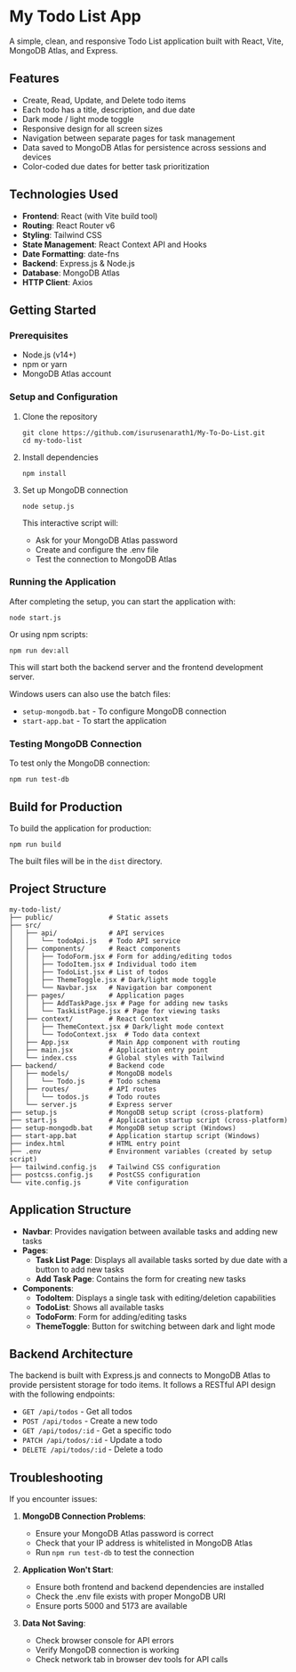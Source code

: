 # My Todo List App

A simple, clean, and responsive Todo List application built with React, Vite, MongoDB Atlas, and Express.

## Features

- Create, Read, Update, and Delete todo items
- Each todo has a title, description, and due date
- Dark mode / light mode toggle
- Responsive design for all screen sizes
- Navigation between separate pages for task management
- Data saved to MongoDB Atlas for persistence across sessions and devices
- Color-coded due dates for better task prioritization

## Technologies Used

- **Frontend**: React (with Vite build tool)
- **Routing**: React Router v6
- **Styling**: Tailwind CSS
- **State Management**: React Context API and Hooks
- **Date Formatting**: date-fns
- **Backend**: Express.js & Node.js
- **Database**: MongoDB Atlas
- **HTTP Client**: Axios

## Getting Started

### Prerequisites

- Node.js (v14+)
- npm or yarn
- MongoDB Atlas account

### Setup and Configuration

1. Clone the repository
   ```
   git clone https://github.com/isurusenarath1/My-To-Do-List.git
   cd my-todo-list
   ```

2. Install dependencies
   ```
   npm install
   ```

3. Set up MongoDB connection
   ```
   node setup.js
   ```
   This interactive script will:
   - Ask for your MongoDB Atlas password
   - Create and configure the .env file
   - Test the connection to MongoDB Atlas

### Running the Application

After completing the setup, you can start the application with:

```
node start.js
```

Or using npm scripts:

```
npm run dev:all
```

This will start both the backend server and the frontend development server.

Windows users can also use the batch files:
- `setup-mongodb.bat` - To configure MongoDB connection
- `start-app.bat` - To start the application

### Testing MongoDB Connection

To test only the MongoDB connection:

```
npm run test-db
```

## Build for Production

To build the application for production:

```
npm run build
```

The built files will be in the `dist` directory.

## Project Structure

```
my-todo-list/
├── public/              # Static assets
├── src/
│   ├── api/             # API services
│   │   └── todoApi.js   # Todo API service
│   ├── components/      # React components
│   │   ├── TodoForm.jsx # Form for adding/editing todos
│   │   ├── TodoItem.jsx # Individual todo item
│   │   ├── TodoList.jsx # List of todos
│   │   ├── ThemeToggle.jsx # Dark/light mode toggle
│   │   └── Navbar.jsx   # Navigation bar component
│   ├── pages/           # Application pages
│   │   ├── AddTaskPage.jsx # Page for adding new tasks
│   │   └── TaskListPage.jsx # Page for viewing tasks
│   ├── context/         # React Context
│   │   ├── ThemeContext.jsx # Dark/light mode context
│   │   └── TodoContext.jsx  # Todo data context
│   ├── App.jsx          # Main App component with routing
│   ├── main.jsx         # Application entry point
│   └── index.css        # Global styles with Tailwind
├── backend/             # Backend code
│   ├── models/          # MongoDB models
│   │   └── Todo.js      # Todo schema
│   ├── routes/          # API routes
│   │   └── todos.js     # Todo routes
│   └── server.js        # Express server
├── setup.js             # MongoDB setup script (cross-platform)
├── start.js             # Application startup script (cross-platform)
├── setup-mongodb.bat    # MongoDB setup script (Windows)
├── start-app.bat        # Application startup script (Windows)
├── index.html           # HTML entry point
├── .env                 # Environment variables (created by setup script)
├── tailwind.config.js   # Tailwind CSS configuration
├── postcss.config.js    # PostCSS configuration
└── vite.config.js       # Vite configuration
```

## Application Structure

- **Navbar**: Provides navigation between available tasks and adding new tasks
- **Pages**:
  - **Task List Page**: Displays all available tasks sorted by due date with a button to add new tasks
  - **Add Task Page**: Contains the form for creating new tasks
- **Components**:
  - **TodoItem**: Displays a single task with editing/deletion capabilities
  - **TodoList**: Shows all available tasks
  - **TodoForm**: Form for adding/editing tasks
  - **ThemeToggle**: Button for switching between dark and light mode

## Backend Architecture

The backend is built with Express.js and connects to MongoDB Atlas to provide persistent storage for todo items. It follows a RESTful API design with the following endpoints:

- `GET /api/todos` - Get all todos
- `POST /api/todos` - Create a new todo
- `GET /api/todos/:id` - Get a specific todo
- `PATCH /api/todos/:id` - Update a todo
- `DELETE /api/todos/:id` - Delete a todo

## Troubleshooting

If you encounter issues:

1. **MongoDB Connection Problems**:
   - Ensure your MongoDB Atlas password is correct
   - Check that your IP address is whitelisted in MongoDB Atlas
   - Run `npm run test-db` to test the connection

2. **Application Won't Start**:
   - Ensure both frontend and backend dependencies are installed
   - Check the .env file exists with proper MongoDB URI
   - Ensure ports 5000 and 5173 are available

3. **Data Not Saving**:
   - Check browser console for API errors
   - Verify MongoDB connection is working
   - Check network tab in browser dev tools for API calls
